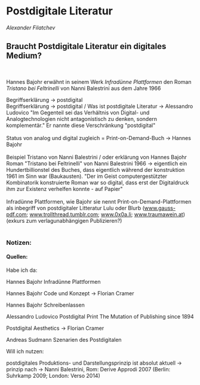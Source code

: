
# Postdigitale Literatur
*Alexander Filatchev*

## Braucht Postdigitale Literatur ein digitales Medium?
<br>

Hannes Bajohr erwähnt in seinem Werk *Infradünne Plattformen* den Roman *Tristano bei Feltrinelli* von Nanni Balestrini aus dem Jahre 1966

Begriffserklärung -> postdigital 
<br>
Begriffserklärung -> postdigital / Was ist postdigitale Literatur -> Alessandro Ludovico
"Im Gegenteil sei das Verhältnis von Digital- und Analogtechnologien nicht antagonistisch zu denken, sondern komplementär." Er nannte diese Verschränkung "postdigital"
</br></br>
Status von analog und digital zugleich = Print-on-Demand-Buch -> Hannes Bajohr
</br></br>
Beispiel Tristano von Nanni Balestrini / oder erklärung von Hannes Bajohr
Roman "Tristano bei Feltrinelli" von Nanni Balestrini 1966 -> eigentlich ein Hundertbillionstel des Buches, dass eigentlich während der konstruktion 1961 im Sinn war (Baukausten).
"Der im Geist computergestützter Kombinatorik konstruierte Roman war so digital, dass erst der Digitaldruck ihm zur Existenz verhelfen konnte - auf Papier"
</br></br>
Infradünne Plattformen, wie Bajohr sie nennt
Print-on-Demand-Plattformen als inbegriff von postdigitaler Litteratur
Lulu oder Blurb (www.gauss-pdf.com; www.trollthread.tumblr.com; www.0x0a.li; www.traumawein.at)
(exkurs zum verlagunabhängigen Publizieren?)
</br></br>







### Notizen:

#### Quellen:
Habe ich da:

Hannes Bajohr Infradünne Plattformen

Hannes Bajohr Code und Konzept -> Florian Cramer

Hannes Bajohr Schreibenlassen

Alessandro Ludovico Postdigital Print The Mutation of Publishing since 1894

Postdigital Aesthetics -> Florian Cramer

Andreas Sudmann Szenarien des Postdigitalen





Will ich nutzen:

postdigitales Produktions- und Darstellungsprinzip ist absolut aktuell 
-> prinzip nach -> Nanni Balestrini, Rom: Derive Approdi 2007 (Berlin: Suhrkamp 2009; London: Verso 2014)

